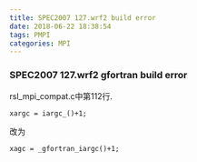 ```yaml
---
title: SPEC2007 127.wrf2 build error
date: 2018-06-22 18:38:54
tags: PMPI
categories: MPI
---
```


### SPEC2007 127.wrf2 gfortran build error

rsl_mpi_compat.c中第112行.
```
xargc = iargc_()+1;
```
改为
```
xagc = _gfortran_iargc()+1;
```